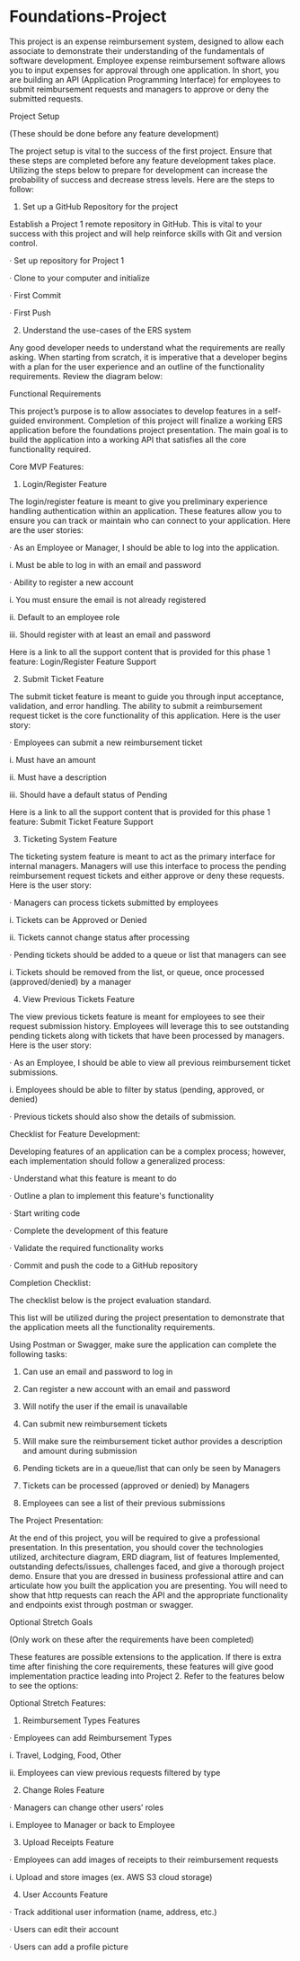 # Foundations-Project
This project is an expense reimbursement system, designed to allow each associate to demonstrate their understanding of the fundamentals of software development. Employee expense reimbursement software allows you to input expenses for approval through one application. In short, you are building an API (Application Programming Interface) for employees to submit reimbursement requests and managers to approve or deny the submitted requests.

Project Setup

(These should be done before any feature development)

The project setup is vital to the success of the first project. Ensure that these steps are completed before any feature development takes place. Utilizing the steps below to prepare for development can increase the probability of success and decrease stress levels. Here are the steps to follow:

1. Set up a GitHub Repository for the project

Establish a Project 1 remote repository in GitHub. This is vital to your success with this project and will help reinforce skills with Git and version control.

· Set up repository for Project 1

· Clone to your computer and initialize

· First Commit

· First Push

2. Understand the use-cases of the ERS system

Any good developer needs to understand what the requirements are really asking. When starting from scratch, it is imperative that a developer begins with a plan for the user experience and an outline of the functionality requirements. Review the diagram below:

Functional Requirements

This project’s purpose is to allow associates to develop features in a self-guided environment. Completion of this project will finalize a working ERS application before the foundations project presentation. The main goal is to build the application into a working API that satisfies all the core functionality required.

Core MVP Features:

1. Login/Register Feature

The login/register feature is meant to give you preliminary experience handling authentication within an application. These features allow you to ensure you can track or maintain who can connect to your application. Here are the user stories:

· As an Employee or Manager, I should be able to log into the application.

i. Must be able to log in with an email and password

· Ability to register a new account

i. You must ensure the email is not already registered

ii. Default to an employee role

iii. Should register with at least an email and password

Here is a link to all the support content that is provided for this phase 1 feature: Login/Register Feature Support

2. Submit Ticket Feature

The submit ticket feature is meant to guide you through input acceptance, validation, and error handling. The ability to submit a reimbursement request ticket is the core functionality of this application. Here is the user story:

· Employees can submit a new reimbursement ticket

i. Must have an amount

ii. Must have a description

iii. Should have a default status of Pending

Here is a link to all the support content that is provided for this phase 1 feature: Submit Ticket Feature Support

3. Ticketing System Feature

The ticketing system feature is meant to act as the primary interface for internal managers. Managers will use this interface to process the pending reimbursement request tickets and either approve or deny these requests. Here is the user story:

· Managers can process tickets submitted by employees

i. Tickets can be Approved or Denied

ii. Tickets cannot change status after processing

· Pending tickets should be added to a queue or list that managers can see

i. Tickets should be removed from the list, or queue, once processed (approved/denied) by a manager

4. View Previous Tickets Feature

The view previous tickets feature is meant for employees to see their request submission history. Employees will leverage this to see outstanding pending tickets along with tickets that have been processed by managers. Here is the user story:

· As an Employee, I should be able to view all previous reimbursement ticket submissions.

i. Employees should be able to filter by status (pending, approved, or denied)

· Previous tickets should also show the details of submission.

Checklist for Feature Development:

Developing features of an application can be a complex process; however, each implementation should follow a generalized process:

· Understand what this feature is meant to do

· Outline a plan to implement this feature's functionality

· Start writing code

· Complete the development of this feature

· Validate the required functionality works

· Commit and push the code to a GitHub repository

Completion Checklist:

The checklist below is the project evaluation standard.

This list will be utilized during the project presentation to demonstrate that the application meets all the functionality requirements.

Using Postman or Swagger, make sure the application can complete the following tasks:

1. Can use an email and password to log in

2. Can register a new account with an email and password

3. Will notify the user if the email is unavailable

4. Can submit new reimbursement tickets

5. Will make sure the reimbursement ticket author provides a description and amount during submission

6. Pending tickets are in a queue/list that can only be seen by Managers

7. Tickets can be processed (approved or denied) by Managers

8. Employees can see a list of their previous submissions

The Project Presentation:

At the end of this project, you will be required to give a professional presentation. In this presentation, you should cover the technologies utilized, architecture diagram, ERD diagram, list of features Implemented, outstanding defects/issues, challenges faced, and give a thorough project demo. Ensure that you are dressed in business professional attire and can articulate how you built the application you are presenting. You will need to show that http requests can reach the API and the appropriate functionality and endpoints exist through postman or swagger.

Optional Stretch Goals

(Only work on these after the requirements have been completed)

These features are possible extensions to the application. If there is extra time after finishing the core requirements, these features will give good implementation practice leading into Project 2. Refer to the features below to see the options:

Optional Stretch Features:

1. Reimbursement Types Features

· Employees can add Reimbursement Types

i. Travel, Lodging, Food, Other

ii. Employees can view previous requests filtered by type

2. Change Roles Feature

· Managers can change other users’ roles

i. Employee to Manager or back to Employee

3. Upload Receipts Feature

· Employees can add images of receipts to their reimbursement requests

i. Upload and store images (ex. AWS S3 cloud storage)

4. User Accounts Feature

· Track additional user information (name, address, etc.)

· Users can edit their account

· Users can add a profile picture